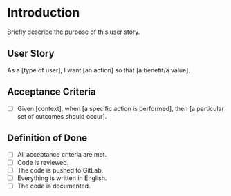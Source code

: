 # Introduction

Briefly describe the purpose of this user story.

## User Story

As a [type of user], I want [an action] so that [a benefit/a value].

## Acceptance Criteria

- [ ] Given [context], when [a specific action is performed], then [a particular set of outcomes should occur].

## Definition of Done

- [ ] All acceptance criteria are met.
- [ ] Code is reviewed.
- [ ] The code is pushed to GitLab.
- [ ] Everything is written in English.
- [ ] The code is documented.